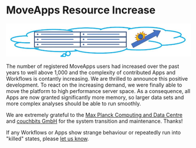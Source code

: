 # MoveApps Resource Increase

![Resource Increase Visualisation](more_resources2.jpg)

The number of registered MoveApps users had increased over the past years to well above 1,000 and the complexity of contributed Apps and Workflows is contantly increasing. We are thrilled to announce this positive development. To react on the increasing demand, we were finally able to move the platform to high performance server space. As a consequence, all Apps are now granted significantly more memory, so larger data sets and more complex analyses should be able to run smoothly.

We are extremely grateful to the [Max Planck Computing and Data Centre](https://www.mpcdf.mpg.de/) and [couchbits GmbH](https://www.couchbits.com/) for the system transition and maintenance. Thanks!

If any Workflows or Apps show strange behaviour or repeatedly run into "killed" states, please [let us know](mailto:info@moveapps.org).
